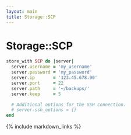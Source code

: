 ```yaml
---
layout: main
title: Storage::SCP
---
```


Storage::SCP
============

``` rb
store_with SCP do |server|
  server.username = 'my_username'
  server.password = 'my_password'
  server.ip       = '123.45.678.90'
  server.port     = 22
  server.path     = '~/backups/'
  server.keep     = 5

  # Additional options for the SSH connection.
  # server.ssh_options = {}
end
```

{% include markdown_links %}
